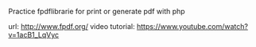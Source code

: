 Practice fpdflibrarie for print or generate pdf with php

url: http://www.fpdf.org/
video tutorial: https://www.youtube.com/watch?v=1acB1_LqVyc